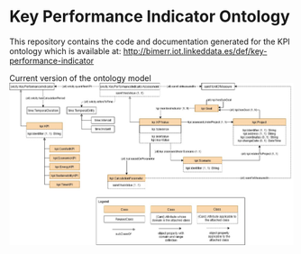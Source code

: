 # Key Performance Indicator Ontology
This repository contains the code and documentation generated for the KPI ontology which is available at:
http://bimerr.iot.linkeddata.es/def/key-performance-indicator

Current version of the ontology model
![Current version of the model](https://github.com/oeg-upm/bimerr-kpi/blob/master/diagrams/diagram.jpg "KPI model")
